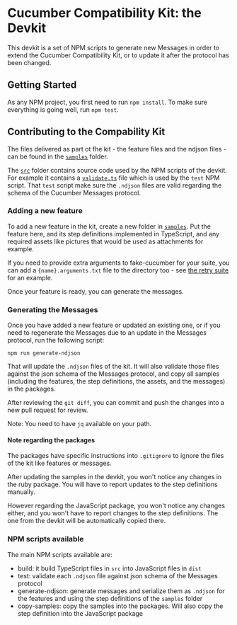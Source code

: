 # Cucumber Compatibility Kit: the Devkit

This devkit is a set of NPM scripts to generate new Messages in order to
extend the Cucumber Compatibility Kit, or to update it after the protocol has
been changed.

## Getting Started

As any NPM project, you first need to run `npm install`. To make sure everything
is going well, run `npm test`.

## Contributing to the Compability Kit

The files delivered as part ot fhe kit - the feature files and the ndjson files -
can be found in the [`samples`](./samples) folder.

The [`src`](.src) folder contains source code used by the NPM scripts of the devkit.
For example it contains a [`validate.ts`](./samples/validate.ts) file which is
used by the `test` NPM script. That `test` script make sure the `.ndjson` files
are valid regarding the schema of the Cucumber Messages protocol.

### Adding a new feature

To add a new feature in the kit, create a new folder in [`samples`](./samples).
Put the feature here, and its step definitions implemented in TypeScript, and
any required assets like pictures that would be used as attachments for example.

If you need to provide extra arguments to fake-cucumber for your suite, you can add a `{name}.arguments.txt` file to the directory too - see [the retry suite](./samples/retry/retry.arguments.txt) for an example.

Once your feature is ready, you can generate the messages.

### Generating the Messages

Once you have added a new feature or updated an existing one, or if you need
to regenerate the Messages due to an update in the Messages protocol, run the
following script:

    npm run generate-ndjson

That will update the `.ndjson` files of the kit. It will also validate those
files against the json schema of the Messages protocol, and copy all samples
(including the features, the step definitions, the assets, and the messages)
in the packages.

After reviewing the `git diff`, you can commit and push the changes into a new
pull request for review.

Note: You need to have `jq` available on your path.

#### Note regarding the packages

The packages have specific instructions into `.gitignore` to ignore the files
of the kit like features or messages.

After updating the samples in the devkit, you won't notice any changes in the
ruby package. You will have to report updates to the step definitions manually.

However regarding the JavaScript package, you won't notice any changes either,
and you won't have to report changes to the step definitions. The one from the
devkit will be automatically copied there.

### NPM scripts available

The main NPM scripts available are:

- build: it build TypeScript files in `src` into JavaScript files in `dist`
- test: validate each `.ndjson` file against json schema of the Messages protocol
- generate-ndjson: generate messages and serialize them as `.ndjson` for the
  features and using the step definitions of the `samples` folder
- copy-samples: copy the samples into the packages. Will also copy the step
  definition into the JavaScript package

